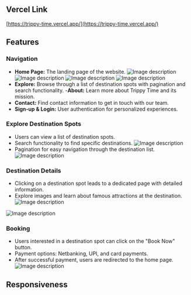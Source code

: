 ## Vercel Link 
[https://trippy-time.vercel.app/](https://trippy-time.vercel.app/)

## Features

### Navigation

- **Home Page:** The landing page of the website.
![Image description](https://dev-to-uploads.s3.amazonaws.com/uploads/articles/g1rws6fm6cb7xk6yf8gj.png)
![Image description](https://dev-to-uploads.s3.amazonaws.com/uploads/articles/j8my2s97ogu3rvy4hnrz.png)
![Image description](https://dev-to-uploads.s3.amazonaws.com/uploads/articles/52kubc2v4efbh78g7jt7.png)
![Image description](https://dev-to-uploads.s3.amazonaws.com/uploads/articles/gv9rur15gtwjwuw3vjdb.png)
- **Explore:** Browse through a list of destination spots with pagination and search functionality.
-**About:** Learn more about Trippy Time and its mission.
- **Contact:** Find contact information to get in touch with our team.
- **Sign-up & Login:** User authentication for personalized experiences.

### Explore Destination Spots

- Users can view a list of destination spots.
- Search functionality to find specific destinations.
![Image description](https://dev-to-uploads.s3.amazonaws.com/uploads/articles/m9s0vbe8jwj4yozfomlu.png)
- Pagination for easy navigation through the destination list.
![Image description](https://dev-to-uploads.s3.amazonaws.com/uploads/articles/2jeirjahxackmihwfr98.png)

### Destination Details

- Clicking on a destination spot leads to a dedicated page with detailed information.
- Explore images and learn about famous attractions at the destination.
![Image description](https://dev-to-uploads.s3.amazonaws.com/uploads/articles/2cq1jczv4rhpt4v0rrv3.png)

![Image description](https://dev-to-uploads.s3.amazonaws.com/uploads/articles/ihdy5k6zoelpy3g6utol.png)

### Booking

- Users interested in a destination spot can click on the "Book Now" button.
- Payment options: Netbanking, UPI, and card payments.
- After successful payment, users are redirected to the home page.
![Image description](https://dev-to-uploads.s3.amazonaws.com/uploads/articles/jdvlh5bjf2inmzlpqmsh.png)

## Responsiveness
